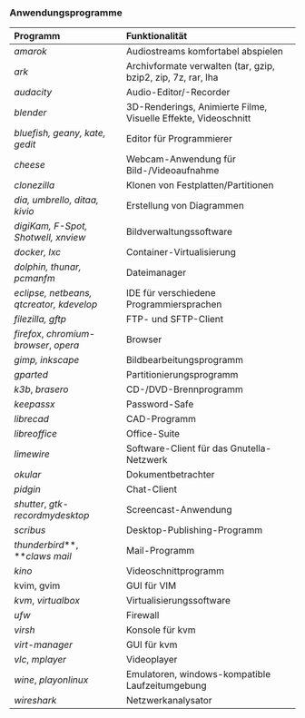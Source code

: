 ### Anwendungsprogramme

| Programm | Funktionalität |
| :--- | :--- |
| _amarok_ | Audiostreams komfortabel abspielen |
| _ark_ | Archivformate verwalten \(tar, gzip, bzip2, zip, 7z, rar, lha |
| _audacity_ | Audio-Editor/-Recorder |
| _blender_ | 3D-Renderings, Animierte Filme, Visuelle Effekte, Videoschnitt |
| _bluefish, geany, kate, gedit_ | Editor für Programmierer |
| _cheese_ | Webcam-Anwendung für Bild-/Videoaufnahme |
| _clonezilla_ | Klonen von Festplatten/Partitionen |
| _dia, umbrello, ditaa, kivio_ | Erstellung von Diagrammen |
| _digiKam, F-Spot, Shotwell, xnview_ | Bildverwaltungssoftware |
| _docker, lxc_ | Container-Virtualisierung |
| _dolphin, thunar, pcmanfm_ | Dateimanager |
| _eclipse, netbeans, qtcreator, kdevelop_ | IDE für verschiedene Programmiersprachen |
| _filezilla, gftp_ | FTP- und SFTP-Client |
| _firefox_, _chromium-browser_, _opera_ | Browser |
| _gimp, inkscape_ | Bildbearbeitungsprogramm |
| _gparted_ | Partitionierungsprogramm |
| _k3b_, _brasero_ | CD-/DVD-Brennprogramm |
| _keepassx_ | Password-Safe |
| _librecad_ | CAD-Programm |
| _libreoffice_ | Office-Suite |
| _limewire_ | Software-Client für das Gnutella-Netzwerk |
| _okular_ | Dokumentbetrachter |
| _pidgin_ | Chat-Client |
| _shutter_, _gtk-recordmydesktop_ | Screencast-Anwendung |
| _scribus_ | Desktop-Publishing-Programm |
| _thunderbird_**, **_claws mail_ | Mail-Programm |
| _kino_ | Videoschnittprogramm |
| kvim, gvim | GUI für VIM |
| _kvm_, _virtualbox_ | Virtualisierungssoftware |
| _ufw_ | Firewall |
| _virsh_ | Konsole für kvm |
| _virt-manager_ | GUI für kvm |
| _vlc_, _mplayer_ | Videoplayer |
| _wine_, _playonlinux_ | Emulatoren, windows-kompatible Laufzeitumgebung |
| _wireshark_ | Netzwerkanalysator |




